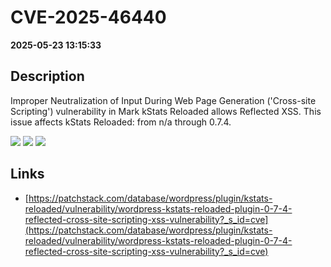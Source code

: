 # CVE-2025-46440

**2025-05-23 13:15:33**

## Description
Improper Neutralization of Input During Web Page Generation ('Cross-site Scripting') vulnerability in Mark kStats Reloaded allows Reflected XSS. This issue affects kStats Reloaded: from n/a through 0.7.4.

![](https://img.shields.io/static/v1?label=Score&message=7.1&color=red)
![](https://img.shields.io/static/v1?label=Severity&message=HIGH&color=red)
![](https://img.shields.io/static/v1?label=CWE&message=XSS&color=green)

## Links
- [https://patchstack.com/database/wordpress/plugin/kstats-reloaded/vulnerability/wordpress-kstats-reloaded-plugin-0-7-4-reflected-cross-site-scripting-xss-vulnerability?_s_id=cve](https://patchstack.com/database/wordpress/plugin/kstats-reloaded/vulnerability/wordpress-kstats-reloaded-plugin-0-7-4-reflected-cross-site-scripting-xss-vulnerability?_s_id=cve)
